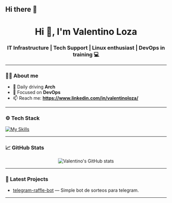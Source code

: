 ## Hi there 👋

<h1 align="center">Hi 👋, I'm Valentino Loza</h1>
<h3 align="center"> IT Infrastructure | Tech Support | Linux enthusiast | DevOps in training 💻</h3>

---

### 👨‍💻 About me
- 🐧 Daily driving **Arch**
- 🎯 Focused on **DevOps**
- 📫 Reach me: **https://www.linkedin.com/in/valentinoloza/**

---

### ⚙️ Tech Stack
[![My Skills](https://skillicons.dev/icons?i=redhat,arch,aws,azure,bash,cloudflare,debian,docker,git,linux,mysql,postman,vim)](https://skillicons.dev)

---

### 📈 GitHub Stats

<p align="center">
  <img src="https://github-readme-stats.vercel.app/api?username=Athaly&show_icons=true&theme=tokyonight" alt="Valentino's GitHub stats" />
</p>

---

### 🚀 Latest Projects
- [telegram-raffle-bot](https://github.com/Athaly/telegram-raffle-bot ) — Simple bot de sorteos para telegram.
<!-- Add more as you go -->

---

